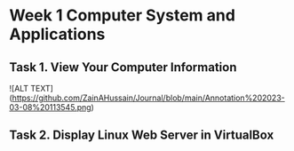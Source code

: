 # Week 1 Computer System and Applications

## Task 1. View Your Computer Information 

![ALT TEXT] (https://github.com/ZainAHussain/Journal/blob/main/Annotation%202023-03-08%20113545.png)

## Task 2. Display Linux Web Server in VirtualBox



